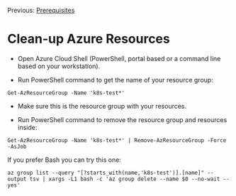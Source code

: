 Previous: [Prerequisites](docs/01-prerequisites.md)

# Clean-up Azure Resources

- Open Azure Cloud Shell (PowerShell, portal based or a command line based on your workstation).

- Run PowerShell command to get the name of your resource group:

`Get-AzResourceGroup -Name 'k8s-test*'`

- Make sure this is the resource group with your resources.

- Run PowerShell command to remove the resource group and resources inside:

`Get-AzResourceGroup -Name 'k8s-test*' | Remove-AzResourceGroup -Force -AsJob`

If you prefer Bash you can try this one:

`az group list --query "[?starts_with(name,'k8s-test')].[name]" --output tsv | xargs -L1 bash -c 'az group delete --name $0 --no-wait --yes'`
